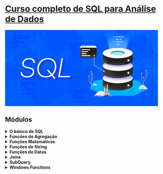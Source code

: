 # [Curso completo de SQL para Análise de Dados](https://www.udemy.com/course/curso-completo-sql-para-analise-de-dados/)

<p><img src="sql.png" ></p>

## **Módulos**
<details>
<summary><strong>O básico de SQL</strong></summary>
<ul><li><em>Comandos de seleção</em></li>
<li><em>Operadores (Aritméticos, Lógicos, Comparação, "is")</em></li>
<li><em>Apelidos</em></li>
<li><em>Comandos de restrição</em></li>
<li><em>Comandos condicionais</em></li> 
<li><em>Comandos de agrupamento e ordenação</em></li>
<li><em>Relacionamento de tabelas</em></li>
</details>
  
<details>
<summary><strong>Funções de Agregação</strong></summary>
<ul><li><em>Count</em></li>
<li><em>Max</em></li>
<li><em>Min</em></li>
<li><em>Sum</em></li>
<li><em>Avg</em></li>
</details>
  
<details>  
<summary><strong>Funções Matemáticas</strong></summary> 
<ul><li><em>Abs</em></li>
<li><em>Rand</em></li>
<li><em>Sqrt</em></li>
<li><em>Pow</em></li>
<li><em>Log</em></li>
<li><em>Round</em></li>
<li><em>Mod</em></li>
<li><em>Sin</em></li>
</details>

<details>
<summary><strong>Funções de String</strong></summary>
<ul><li><em>Concat</em></li>
<li><em>Starts_With</em></li>
<li><em>Lower</em></li>
<li><em>Upper</em></li>
<li><em>Split</em></li>
<li><em>Trim</em></li>
<li><em>Replace</em></li>
<li><em>Char_length</em></li>
</details>

<details>
<summary><strong>Funções de Datas</strong></summary>
<ul><li><em>Date</em></li>
<li><em>Datetime</em></li>
<li><em>Timestamp</em></li>
<li><em>Current_Date, Current_Datetime,Current_Timestamp</em></li>
<li><em>Extract</em></li>
<li><em>Date_ADD, Datetime_ADD e Timestamp_ADD</em></li>
</details>

<details>
<summary><strong>Joins</strong></summary>
<ul><li><em>Join ou inner join</em></li>
<li><em>Left join</em></li>
<li><em>Right join</em></li>
<li><em>Full join</em></li>
</details>
  
<details>
<summary><strong>SubQuery</strong></summary>
<ul><li><em>SubQuery como tabela</em></li>
<li><em>SubQuery como coluna</em></li>
<li><em>SubQuery como filtro</em></li>
</details>
  
<details>  
<summary><strong>Windows Functions</strong></summary>
<ul><li><em>Funções</em></li> 
<li><em>Parâmetros</em></li>
<li><em>First_value</em></li>
<li><em>Last_value</em></li>
<li><em>Lead</em></li>
<li><em>Lag</em></li>
<li><em>Rank</em>/li>
<li><em>Row_number</em></li>
</details>